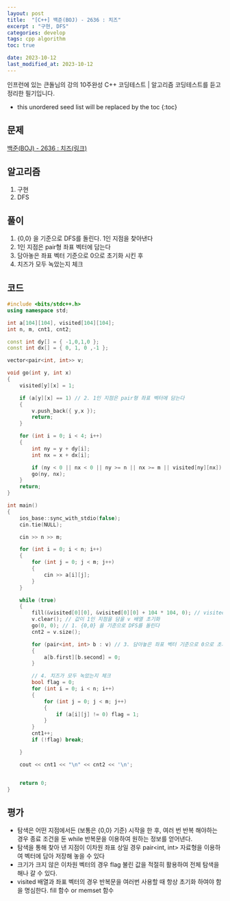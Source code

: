 ```yaml
---
layout: post
title:  "[C++] 백준(BOJ) - 2636 : 치즈"
excerpt : "구현, DFS"
categories: develop
tags: cpp algorithm
toc: true

date: 2023-10-12
last_modified_at: 2023-10-12
---
```

> <span style="font-size: 80%">
인프런에 있는 큰돌님의 강의 10주완성 C++ 코딩테스트 | 알고리즘 코딩테스트를 듣고 정리한 필기입니다.</span>

<!--more-->

* this unordered seed list will be replaced by the toc
{:toc}

## 문제 

[백준(BOJ) - 2636 : 치즈(링크)](https://www.acmicpc.net/problem/2636)

## 알고리즘

  1. 구현
  2. DFS

## 풀이

  1. {0,0} 을 기준으로 DFS를 돌린다. 1인 지점을 찾아낸다
  2. 1인 지점은 pair형 좌표 벡터에 담는다
  3. 담아놓은 좌표 벡터 기준으로 0으로 초기화 시킨 후 
  4. 치즈가 모두 녹았는지 체크

## 코드  

```cpp
#include <bits/stdc++.h>
using namespace std;

int a[104][104], visited[104][104];
int n, m, cnt1, cnt2;

const int dy[] = { -1,0,1,0 };
const int dx[] = { 0, 1, 0 ,-1 };

vector<pair<int, int>> v;

void go(int y, int x)
{
    visited[y][x] = 1;

    if (a[y][x] == 1) // 2. 1인 지점은 pair형 좌표 벡터에 담는다
    {
        v.push_back({ y,x });
        return;
    }

    for (int i = 0; i < 4; i++)
    {
        int ny = y + dy[i];
        int nx = x + dx[i];

        if (ny < 0 || nx < 0 || ny >= n || nx >= m || visited[ny][nx]) continue;
        go(ny, nx);
    }
    return;
}

int main()
{
    ios_base::sync_with_stdio(false);
    cin.tie(NULL);

    cin >> n >> m;

    for (int i = 0; i < n; i++)
    {
        for (int j = 0; j < m; j++)
        {
            cin >> a[i][j];
        }
    }

    while (true)
    {
        fill(&visited[0][0], &visited[0][0] + 104 * 104, 0); // visited 배열 초기화
        v.clear(); // 값이 1인 지점을 담을 v 배열 초기화
        go(0, 0); // 1. {0,0} 을 기준으로 DFS를 돌린다
        cnt2 = v.size();

        for (pair<int, int> b : v) // 3. 담아놓은 좌표 벡터 기준으로 0으로 초기화 시킨 후 
        {
            a[b.first][b.second] = 0;
        }

        // 4. 치즈가 모두 녹았는지 체크
        bool flag = 0;
        for (int i = 0; i < n; i++)
        {
            for (int j = 0; j < m; j++)
            {
                if (a[i][j] != 0) flag = 1;
            }
        }
        cnt1++;
        if (!flag) break;

    }

    cout << cnt1 << "\n" << cnt2 << '\n';


    return 0;
}
```

## 평가  
* 탐색은 어떤 지점에서든 (보통은 {0,0} 기준) 시작을 한 후, 여러 번 반복 해야하는 경우 종료 조건을 둔 while 반복문을 이용하여 원하는 정보를 얻어낸다.
* 탐색을 통해 찾아 낸 지점이 이차원 좌표 상일 경우 pair<int, int> 자료형을 이용하여 벡터에 담아 저장해 놓을 수 있다
* 크기가 크지 않은 이차원 벡터의 경우 flag 불린 값을 적절히 활용하여 전체 탐색을 해나 갈 수 있다.
* visited 배열과 좌표 벡터의 경우 반복문을 여러번 사용할 때 항상 초기화 하여야 함을 명심한다. fill 함수 or memset 함수